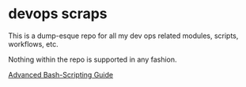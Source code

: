 # devops scraps

This is a dump-esque repo for all my dev ops related modules, scripts, workflows, etc.

Nothing within the repo is supported in any fashion.

[Advanced Bash-Scripting Guide](https://www.tldp.org/LDP/abs/html/index.html)